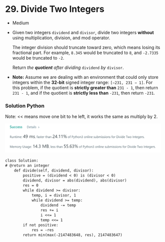 # 29. Divide Two Integers

* Medium
*   Given two integers `dividend` and `divisor`, divide two integers **without** using multiplication, division, and mod operator.

    The integer division should truncate toward zero, which means losing its fractional part. For example, `8.345` would be truncated to `8`, and `-2.7335` would be truncated to `-2`.

    Return _the **quotient** after dividing_ `dividend` _by_ `divisor`.
* **Note:** Assume we are dealing with an environment that could only store integers within the **32-bit** signed integer range: `[−231, 231 − 1]`. For this problem, if the quotient is **strictly greater than** `231 - 1`, then return `231 - 1`, and if the quotient is **strictly less than** `-231`, then return `-231`.

### Solution Python&#x20;

Note:  << means move one bit to he left, it works the same as multiply by 2.&#x20;

![](<../.gitbook/assets/image (18) (1).png>)

```
class Solution:
# @return an integer
    def divide(self, dividend, divisor):
        positive = (dividend < 0) is (divisor < 0)
        dividend, divisor = abs(dividend), abs(divisor)
        res = 0
        while dividend >= divisor:
            temp, i = divisor, 1
            while dividend >= temp:
                dividend -= temp
                res += i
                i <<= 1
                temp <<= 1
        if not positive:
            res = -res
        return min(max(-2147483648, res), 2147483647)
```
